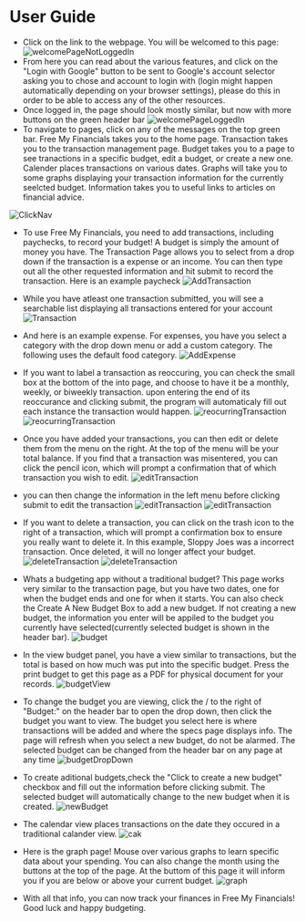 # User Guide

- Click on the link to the webpage. You will be welcomed to this page:
![welcomePageNotLoggedIn](welcomePageNotLoggedIn.png)
- From here you can read about the various features, and click on the "Login with Google" button to be sent to Google's account selector asking you to chose and account to login with (login might happen automatically depending on your browser settings), please do this in order to be able to access any of the other resources.
- Once logged in, the page should look mostly similar, but now with more buttons on the green header bar
![welcomePageLoggedIn](welcomePageLoggedIn.png)
- To navigate to pages, click on any of the messages on the top green bar. Free My Financials takes you to the home page. Transaction takes you to the transaction management page. Budget takes you to a page to see tranactions in a specific budget, edit a budget, or create a new one. Calender places transactions on various dates. Graphs will take you to some graphs displaying your transaction information for the currently seelcted budget. Information takes you to useful links to articles on financial advice.

![ClickNav](hoverovertransaction.png)
- To use Free My Financials, you need to add transactions, including paychecks, to record your budget! A budget is simply the amount of money you have. The Transaction Page allows you to select from a drop down if the transaction is a expense or an income. You can then type out all the other requested information and hit submit to record the transaction. Here is an example paycheck
![AddTransaction](fillouttheinfo1.png)
- While you have atleast one transaction submitted, you will see a searchable list displaying all transactions entered for your account
![Transaction](fillouttheinfo2.png)
- And here is an example expense. For expenses, you have you select a category with the drop down menu or add a custom category. The following uses the default food category.
![AddExpense](fillouttheinfo3.png)
- If you want to label a transaction as reoccuring, you can check the small box at the bottom of the into page, and choose to have it be a monthly, weekly, or biweekly transaction. upon entering the end of its reoccurance and clicking submit, the program will automaticaly fill out each instance the transaction would happen.
![reocurringTransaction](reoccuringtransaction.png)
![reocurringTransaction](reoccuringtransaction2.png)
- Once you have added your transactions, you can then edit or delete them from the menu on the right. At the top of the menu will be your total balance. If you find that a transaction was misentered, you can click the pencil icon, which will prompt a confirmation that of which transaction you wish to edit.
![editTransaction](edittransaction.png) 
- you can then change the information in the left menu before clicking submit to edit the transaction
![editTransaction](edittransaction2.png) 
![editTransaction](edittransaction3.png) 

- If you want to delete a transaction, you can click on the trash icon to the right of a transaction, which will prompt a confirmation box to ensure you really want to delete it. In this example, Sloppy Joes was a incorrect transaction. Once deleted, it will no longer affect your budget.
![deleteTransaction](deletetransaction1.png) 
![deleteTransaction](deletetransaction2.png) 



- Whats a budgeting app without a traditional budget? This page works very similar to the transaction page, but you have two dates, one for when the budget ends and one for when it starts. You can also check the Create A New Budget Box to add a new budget. If not creating a new budget, the information you enter will be appiled to the budget you currently have selected(currently selected budget is shown in the header bar). 
![budget](budget.png)

- In the view budget panel, you have a view similar to transactions, but the total is based on how much was put into the specific budget. Press the print budget to get this page as a PDF for physical document for your records.
![budgetView](budgetView.png)

- To change the budget you are viewing, click the \/ to the right of "Budget:" on the header bar to open the drop down, then click the budget you want to view. The budget you select here is where transactions will be added and where the specs page displays info. The page will refresh when you select a new budget, do not be alarmed. The selected budget can be changed from the header bar on any page at any time
![budgetDropDown](budgetDropDown.png) 
- To create aditional budgets,check the "Click to create a new budget" checkbox and fill out the information before clicking submit. The selected budget will automatically change to the new budget when it is created.
![newBudget](newbudget.png)

- The calendar view places transactions on the date they occured in a traditional calander view.
![cak](cal.png)

- Here is the graph page! Mouse over various graphs to learn specific data about your spending. You can also change the month using the buttons at the top of the page. At the buttom of this page it will inform you if you are below or above your current budget.
![graph](graph.png)

- With all that info, you can now track your finances in Free My Financials! Good luck and happy budgeting.